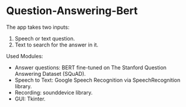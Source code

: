 # Question-Answering-Bert

The app takes two inputs:
1. Speech or text question.
2. Text to search for the answer in it.

Used Modules:
- Answer questions: BERT fine-tuned on The Stanford Question Answering Dataset (SQuAD).
- Speech to Text: Google Speech Recognition via SpeechRecognition library.
- Recording: sounddevice library.
- GUI: Tkinter.
